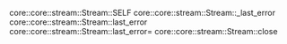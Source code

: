 core::core::stream::Stream::SELF
core::core::stream::Stream::_last_error
core::core::stream::Stream::last_error
core::core::stream::Stream::last_error=
core::core::stream::Stream::close